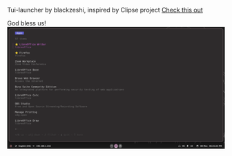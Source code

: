 Tui-launcher by blackzeshi, inspired by Clipse project
[Check this out](https://github.com/savedra1/clipse/tree/main)

God bless us! ![Good looking](./images/sreenshot.png)

